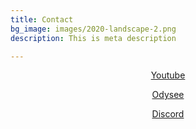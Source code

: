 ```yaml
---
title: Contact
bg_image: images/2020-landscape-2.png
description: This is meta description

---
```

<center>

[Youtube](https://www.youtube.com/channel/UCUEjkmomqDdob42kGcLzvOA)

[Odysee](https://odysee.com/@C3MEDIA:3)

[Discord](https://discord.gg/KTAszBQEuJ)

</center>